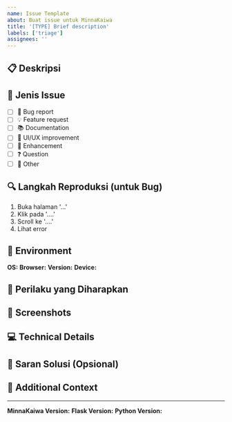 ```yaml
---
name: Issue Template
about: Buat issue untuk MinnaKaiwa
title: '[TYPE] Brief description'
labels: ['triage']
assignees: ''
---
```


## 📋 Deskripsi

<!-- Jelaskan masalah atau fitur yang ingin Anda laporkan/usulkan -->

## 🎯 Jenis Issue

- [ ] 🐛 Bug report
- [ ] 💡 Feature request
- [ ] 📚 Documentation
- [ ] 🎨 UI/UX improvement
- [ ] 🔧 Enhancement
- [ ] ❓ Question
- [ ] 📝 Other

## 🔍 Langkah Reproduksi (untuk Bug)

<!-- Jika ini adalah bug report, jelaskan langkah-langkah untuk mereproduksi masalah -->

1. Buka halaman '...'
2. Klik pada '....'
3. Scroll ke '....'
4. Lihat error

## 📱 Environment

**OS:** <!-- Windows/Mac/Linux -->
**Browser:** <!-- Chrome/Firefox/Safari/Edge -->
**Version:** <!-- Versi browser -->
**Device:** <!-- Desktop/Mobile/Tablet -->

## 🎯 Perilaku yang Diharapkan

<!-- Jelaskan apa yang seharusnya terjadi -->

## 📸 Screenshots

<!-- Jika ada, tambahkan screenshot untuk membantu menjelaskan masalah -->

## 💻 Technical Details

<!-- Informasi teknis tambahan jika relevan -->

## 🚀 Saran Solusi (Opsional)

<!-- Jika Anda memiliki saran untuk memperbaiki masalah -->

## 📝 Additional Context

<!-- Informasi tambahan yang mungkin berguna -->

---

**MinnaKaiwa Version:** <!-- Jika diketahui -->
**Flask Version:** <!-- Jika diketahui -->
**Python Version:** <!-- Jika diketahui --> 